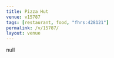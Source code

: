 ```yaml
---
title: Pizza Hut
venue: v15787
tags: [restaurant, food, "fhrs:428121"]
permalink: /v/15787/
layout: venue
---
```

null